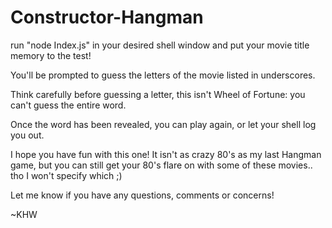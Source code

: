 # Constructor-Hangman

run "node Index.js" in your desired shell window and put your movie title memory to the test!

You'll be prompted to guess the letters of the movie listed in underscores.

Think carefully before guessing a letter, this isn't Wheel of Fortune: you can't guess the entire word.

Once the word has been revealed, you can play again, or let your shell log you out.

I hope you have fun with this one! It isn't as crazy 80's as my last Hangman game, but you can still get your 80's flare on with some of these movies.. tho I won't specify which ;)


Let me know if you have any questions, comments or concerns! 

~KHW
